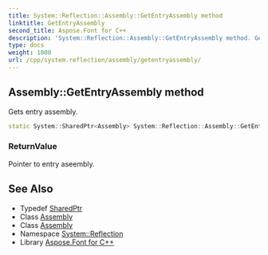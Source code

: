 ```yaml
---
title: System::Reflection::Assembly::GetEntryAssembly method
linktitle: GetEntryAssembly
second_title: Aspose.Font for C++
description: 'System::Reflection::Assembly::GetEntryAssembly method. Gets entry assembly in C++.'
type: docs
weight: 1000
url: /cpp/system.reflection/assembly/getentryassembly/
---
```

## Assembly::GetEntryAssembly method


Gets entry assembly.

```cpp
static System::SharedPtr<Assembly> System::Reflection::Assembly::GetEntryAssembly()
```


### ReturnValue

Pointer to entry aseembly.

## See Also

* Typedef [SharedPtr](../../../system/sharedptr/)
* Class [Assembly](../)
* Class [Assembly](../)
* Namespace [System::Reflection](../../)
* Library [Aspose.Font for C++](../../../)

